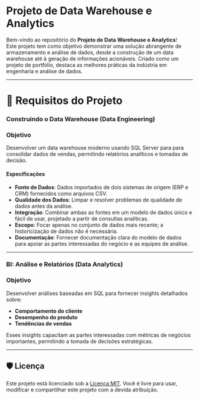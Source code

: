 # Projeto de Data Warehouse e Analytics

Bem-vindo ao repositório do **Projeto de Data Warehouse e Analytics**!<br>
Este projeto tem como objetivo demonstrar uma solução abrangente de armazenamento e análise de dados, desde a construção de um data warehouse até à geração de informações acionáveis. Criado como um projeto de portfólio, destaca as melhores práticas da indústria em engenharia e análise de dados. 

---

# 🚀 Requisitos do Projeto

### Construindo o Data Warehouse (Data Engineering)

### Objetivo
Desenvolver um data warehouse moderno usando SQL Server para para consolidar dados de vendas, permitindo relatórios analíticos e tomadas de decisão.

#### Especificações
- **Fonte de Dados**: Dados importados de dois sistemas de origem (ERP e CRM) fornecidos como arquivos CSV.
- **Qualidade dos Dados**: Limpar e resolver problemas de qualidade de dados antes da análise.
- **Integração**: Combinar ambas as fontes em um modelo de dados único e fácil de usar, projetado a partir de consultas analíticas.
- **Escopo**: Focar apenas no conjunto de dados mais recente; a historicização de dados não é necessária.
- **Documentação**: Fornecer documentação clara do modelo de dados para apoiar as partes interessadas do negócio e as equipes de análise.

---

### BI: Análise e Relatórios (Data Analytics)

### Objetivo
Desenvolver análises baseadas em SQL para fornecer insights detalhados sobre:
- **Comportamento do cliente**
- **Desempenho do produto**
- **Tendências de vendas**

Esses insights capacitam as partes interessadas com métricas de negócios importantes, permitindo a tomada de decisões estratégicas.

---

## 🛡️ Licença

Este projeto está licenciado sob a [Licença MIT](LICENSE). Você é livre para usar, modificar e compartilhar este projeto com a devida atribuição.

